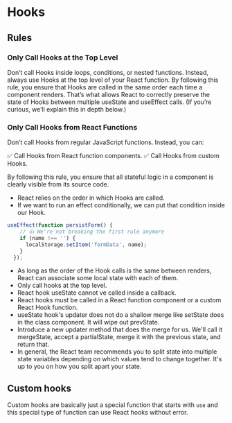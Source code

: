 # Hooks

## Rules

### Only Call Hooks at the Top Level

Don’t call Hooks inside loops, conditions, or nested functions. Instead, always use Hooks at the top level of your React function. By following this rule, you ensure that Hooks are called in the same order each time a component renders. That’s what allows React to correctly preserve the state of Hooks between multiple useState and useEffect calls. (If you’re curious, we’ll explain this in depth below.)

### Only Call Hooks from React Functions

Don’t call Hooks from regular JavaScript functions. Instead, you can:

✅ Call Hooks from React function components.
✅ Call Hooks from custom Hooks.

By following this rule, you ensure that all stateful logic in a component is clearly visible from its source code.

- React relies on the order in which Hooks are called.
- If we want to run an effect conditionally, we can put that condition inside our Hook.

```js
useEffect(function persistForm() {
    // 👍 We're not breaking the first rule anymore
    if (name !== '') {
      localStorage.setItem('formData', name);
    }
  });
```

- As long as the order of the Hook calls is the same between renders, React can associate some local state with each of them.
- Only call hooks at the top level.
- React hook useState cannot ve called inside a callback.
- React hooks must be called in a React function component or a custom React Hook function.
- useState hook's updater does not do a shallow merge like setState does in the class component. It will wipe out prevState.
- Introduce a new updater method that does the merge for us. We'll call it mergeState, accept a partialState, merge it with the previous state, and return that.
- In general, the React team recommends you to split state into multiple state variables depending on which values tend to change together. It's up to you on how you split apart your state.

## Custom hooks

Custom hooks are basically just a special function that starts with `use` and this special type of function can use React hooks without error. 
